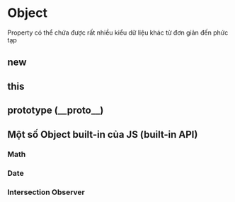 # Object

Property có thể chứa được rất nhiều kiểu dữ liệu khác từ đơn giản đến phức tạp

## new

## this

## prototype (\_\_proto\_\_)

## Một số Object built-in của JS (built-in API)

### Math

### Date

### Intersection Observer
